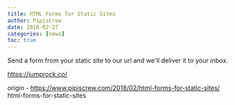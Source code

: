 ```yaml
---
title: HTML Forms for Static Sites
author: PipisCrew
date: 2018-02-27
categories: [news]
toc: true
---
```


Send a form from your static site to our url and we'll deliver it to your inbox.

https://jumprock.co/

origin - https://www.pipiscrew.com/2018/02/html-forms-for-static-sites/ html-forms-for-static-sites